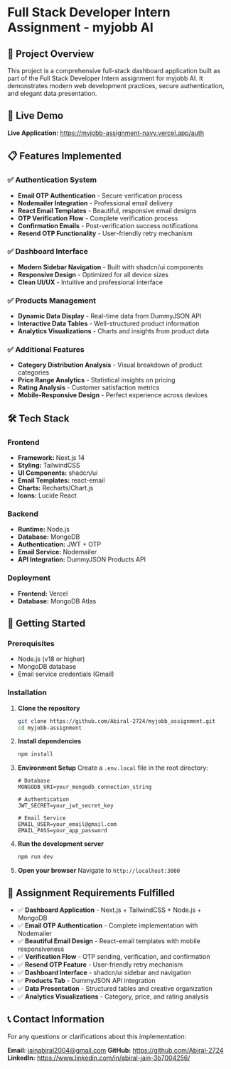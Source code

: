 # Full Stack Developer Intern Assignment - myjobb AI

## 🎉 Project Overview

This project is a comprehensive full-stack dashboard application built as part of the Full Stack Developer Intern assignment for myjobb AI. It demonstrates modern web development practices, secure authentication, and elegant data presentation.

## 🚀 Live Demo

**Live Application:** https://myjobb-assignment-navy.vercel.app/auth

## 📋 Features Implemented

### ✅ Authentication System
- **Email OTP Authentication** - Secure verification process
- **Nodemailer Integration** - Professional email delivery
- **React Email Templates** - Beautiful, responsive email designs
- **OTP Verification Flow** - Complete verification process
- **Confirmation Emails** - Post-verification success notifications
- **Resend OTP Functionality** - User-friendly retry mechanism

### ✅ Dashboard Interface
- **Modern Sidebar Navigation** - Built with shadcn/ui components
- **Responsive Design** - Optimized for all device sizes
- **Clean UI/UX** - Intuitive and professional interface

### ✅ Products Management
- **Dynamic Data Display** - Real-time data from DummyJSON API
- **Interactive Data Tables** - Well-structured product information
- **Analytics Visualizations** - Charts and insights from product data

### ✅ Additional Features
- **Category Distribution Analysis** - Visual breakdown of product categories
- **Price Range Analytics** - Statistical insights on pricing
- **Rating Analysis** - Customer satisfaction metrics
- **Mobile-Responsive Design** - Perfect experience across devices

## 🛠️ Tech Stack

### Frontend
- **Framework:** Next.js 14
- **Styling:** TailwindCSS
- **UI Components:** shadcn/ui
- **Email Templates:** react-email
- **Charts:** Recharts/Chart.js
- **Icons:** Lucide React

### Backend
- **Runtime:** Node.js
- **Database:** MongoDB
- **Authentication:** JWT + OTP
- **Email Service:** Nodemailer
- **API Integration:** DummyJSON Products API

### Deployment
- **Frontend:** Vercel
- **Database:** MongoDB Atlas

## 🚀 Getting Started

### Prerequisites
- Node.js (v18 or higher)
- MongoDB database
- Email service credentials (Gmail)

### Installation

1. **Clone the repository**
   ```bash
   git clone https://github.com/Abiral-2724/myjobb_assignment.git
   cd myjobb-assignment
   ```

2. **Install dependencies**
   ```bash
   npm install
   ```

3. **Environment Setup**
   Create a `.env.local` file in the root directory:
   ```env
   # Database
   MONGODB_URI=your_mongodb_connection_string
   
   # Authentication
   JWT_SECRET=your_jwt_secret_key
   
   # Email Service
   EMAIL_USER=your_email@gmail.com
   EMAIL_PASS=your_app_password
   ```

4. **Run the development server**
   ```bash
   npm run dev
   ```

5. **Open your browser**
   Navigate to `http://localhost:3000`


## 🎯 Assignment Requirements Fulfilled

- ✅ **Dashboard Application** - Next.js + TailwindCSS + Node.js + MongoDB
- ✅ **Email OTP Authentication** - Complete implementation with Nodemailer
- ✅ **Beautiful Email Design** - React-email templates with mobile responsiveness
- ✅ **Verification Flow** - OTP sending, verification, and confirmation
- ✅ **Resend OTP Feature** - User-friendly retry mechanism
- ✅ **Dashboard Interface** - shadcn/ui sidebar and navigation
- ✅ **Products Tab** - DummyJSON API integration
- ✅ **Data Presentation** - Structured tables and creative organization
- ✅ **Analytics Visualizations** - Category, price, and rating analysis

## 📞 Contact Information

For any questions or clarifications about this implementation:

**Email:** jainabiral2004@gmail.com
**GitHub:** https://github.com/Abiral-2724
**LinkedIn:** https://www.linkedin.com/in/abiral-jain-3b7004256/
